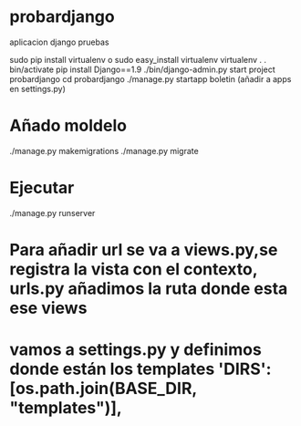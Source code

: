 # probardjango
aplicacion django pruebas


sudo pip install virtualenv o sudo easy_install virtualenv
virtualenv .
. bin/activate
pip install Django==1.9
./bin/django-admin.py start project probardjango
cd probardjango
./manage.py startapp boletin (añadir a apps en settings.py)
# Añado moldelo
./manage.py makemigrations
./manage.py migrate
# Ejecutar
./manage.py runserver

# Para añadir url se va a views.py,se registra la vista con el contexto, urls.py añadimos la ruta donde esta ese views
# vamos a settings.py y definimos donde están los templates 'DIRS': [os.path.join(BASE_DIR, "templates")],

